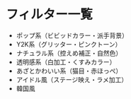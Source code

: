 # フィルター一覧

- ポップ系（ビビッドカラー・派手背景）
- Y2K系（グリッター・ピンクトーン）
- ナチュラル系（控えめ補正・自然色）
- 透明感系（白加工・くすみカラー）
- あざとかわいい系（猫目・赤ほっぺ）
- アイドル風（ステージ映え・ラメ加工）
- 韓国風